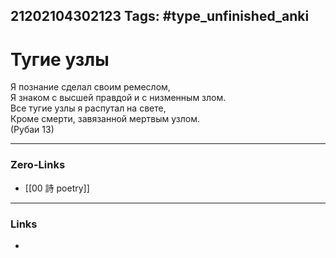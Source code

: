21202104302123
Tags: #type_unfinished_anki
---
# Тугие узлы

  Я познание сделал своим ремеслом,<br>  Я знаком с высшей правдой и с низменным злом. <br>  Все тугие узлы я распутал на свете,<br>  Кроме смерти, завязанной мертвым узлом.<br>(Рубаи 13)

---
### Zero-Links
- [[00 詩 poetry]]
---
### Links
-